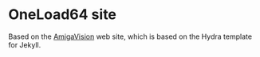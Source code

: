 # OneLoad64 site

Based on the [AmigaVision](https://amiga.vision) web site, which is based on the Hydra template for Jekyll. 